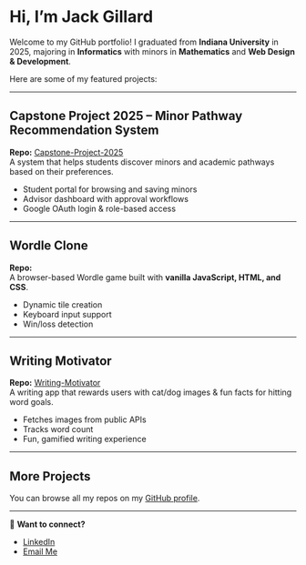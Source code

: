 # Hi, I’m Jack Gillard  

Welcome to my GitHub portfolio! I graduated from **Indiana University** in 2025, majoring in **Informatics** with minors in **Mathematics** and **Web Design & Development**.  

Here are some of my featured projects:  

---

## Capstone Project 2025 – Minor Pathway Recommendation System  
**Repo:** [Capstone-Project-2025](https://github.com/JackG02/Capstone-Project-2025)  
A system that helps students discover minors and academic pathways based on their preferences.  

- Student portal for browsing and saving minors  
- Advisor dashboard with approval workflows  
- Google OAuth login & role-based access  

---

## Wordle Clone  
**Repo:**   
A browser-based Wordle game built with **vanilla JavaScript, HTML, and CSS**.  

- Dynamic tile creation  
- Keyboard input support  
- Win/loss detection  

---

## Writing Motivator  
**Repo:** [Writing-Motivator](https://github.com/JackG02/Writing-Motivator)  
A writing app that rewards users with cat/dog images & fun facts for hitting word goals.  

- Fetches images from public APIs  
- Tracks word count  
- Fun, gamified writing experience  

---

## More Projects  
You can browse all my repos on my [GitHub profile](https://github.com/JackG02).  

---

💼 **Want to connect?**  
- [LinkedIn](https://linkedin.com/in/jack-gillard)  
- [Email Me](mailto:gillardj02@gmail.com)
